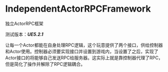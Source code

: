 # IndependentActorRPCFramework

独立ActorRPC框架

测试版本：***UE5.2.1***

让每一个Actor都能在自身处理RPC逻辑，这个玩意提供了两个接口，供给控制器和Actor使用。控制器必须要实现接口并设置到游戏内，当设置了之后，实现了Actor接口的将能够自己发送RPC给服务器。这实际上就是靠控制器代理了RPC，但是简化了操作并解除了RPC逻辑耦合。
